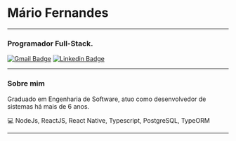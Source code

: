 # Mário Fernandes

---

### Programador Full-Stack.
[![Gmail Badge](https://img.shields.io/badge/-mariobmf02@gmail.com-c14438?style=flat-square&logo=Gmail&logoColor=white&link=mailto:mariobmf02@gmail.com)](mailto:mariobmf02@gmail.com)
[![Linkedin Badge](https://img.shields.io/badge/-MarioFernandes-blue?style=flat-square&logo=Linkedin&logoColor=white&link=https://www.linkedin.com/in/mario-fernandes-dev/)](https://www.linkedin.com/in/mario-fernandes-dev/)

---

### Sobre mim

Graduado em Engenharia de Software, atuo como desenvolvedor de sistemas há mais de 6 anos.

💻 NodeJs, ReactJS, React Native, Typescript, PostgreSQL, TypeORM

---
